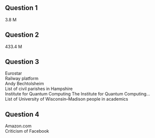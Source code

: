 Question 1
----------
3.8 M

Question 2
----------
433.4 M

Question 3
----------
Eurostar  
Railway platform  
Andy Bechtolsheim  
List of civil parishes in Hampshire  
Institute for Quantum Computing The Institute for Quantum Computing...  
List of University of Wisconsin–Madison people in academics  

Question 4
----------
Amazon.com  
Criticism of Facebook  
